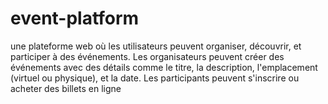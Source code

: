 # event-platform
une plateforme web où les utilisateurs peuvent organiser, découvrir, et participer à des événements. Les organisateurs peuvent créer des événements avec des détails comme le titre, la description, l'emplacement (virtuel ou physique), et la date. Les participants peuvent s'inscrire ou acheter des billets en ligne
